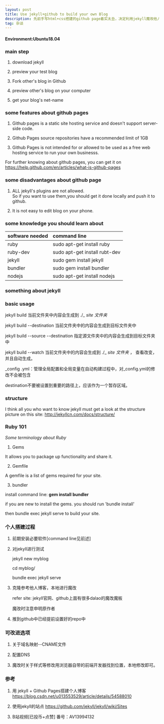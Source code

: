 ```yaml
---
layout: post
title: Use jekyll+github to build your own Blog
description: 先前手写html+css搭建的github page着实太丑，决定利用jekyll魔改他人模板
tag: 杂谈
---
```





#### **Environment:Ubuntu18.04**

### main step

1. download jekyll

2. preview your test blog

3. Fork other's blog in Github

4. preview other's blog on your computer

5. get your blog's net-name

### some features about github pages

1. Github pages is a static site hosting service and doesn't support server-side
code.

2. Github Pages source repositories have a recommended limit of 1GB

3. Github Pages is not intended for or allowed to be used as a free web hosting service to run your own businesss.



  For further knowing about github pages, you can get it on
  https://help.github.com/en/articles/what-is-github-pages  

### some disadvantages about github page

1. ALL jekyll's plugins are not allowed.  
   So if you want to use them,you should get it done locally
   and push it to github.

2. It is not easy to edit blog on your phone.

### some knowledge you should learn about

| software needed| command line   |
| :------------- | :------------- |
| ruby           | sudo apt-get install ruby       |
| ruby-dev       | sudo apt-get install rubt-dev   |
| jekyll         | sudo gem install jekyll         |
| bundler        | sudo gem install bundler        |
| nodejs         | sudo apt-get install nodejs     |


### something about jekyll

### basic usage

jekyll build 当前文件夹中内容会生成到 ./_ _site 文件夹_

jekyll build --destination 当前文件夹中的内容会生成到目标文件夹中

jekyll build --source --destination 指定源文件夹中的内容会生成到目标文件夹中

jekyll build --watch 当前文件夹中的内容会生成到 ./_ _site 文件夹_ ，
查看改变，并且自动生成。

\_config .yml：管理全局配置和全局变量在自动构建过程中，对\_config.yml的修改不会被包含

destination不要被设置到重要的路径上，应该作为一个暂存区域。


### structure

I think all you who want to know jekyll must get a look at the structure picture on this site: http://jekyllcn.com/docs/structure/

### Ruby 101

*Some terminology about Ruby*

1. Gems

It allows you  to package up functionality and share it.

2. Gemfile

A gemfile is a list of gems required for your site.

3. bundler

install command line: **gem install bundler**

if you are new to install the gems. you should run 'bundle install'

then bundle exec jekyll serve to build your site.

### 个人搭建过程

1. 前期安装必要软件[command line见前述]

2. 对jekyll进行测试

    jekyll new myblog

    cd myblog/

    bundle exec jekyll serve

3. 克隆参考他人博客，本地进行魔改

    refer site: jekyll官网、github上面有很多dalao的魔改魔板

    魔改时注意申明原作者

4. 推到github中已经提前设置好的repo中


### 可改进选项

1. 关于域名映射--CNAME文件

2. 配置DNS

3. 魔改时关于样式等修改用浏览器自带的前端开发器找到位置，本地修改即可。

### 参考

1. 用 jekyll + Github Pages搭建个人博客 https://blog.csdn.net/u013553529/article/details/54588010

2. 使用jekyll的站点
https://github.com/jekyll/jekyll/wiki/Sites

3. B站视频[已投币+点赞]
番号：AV13994132
